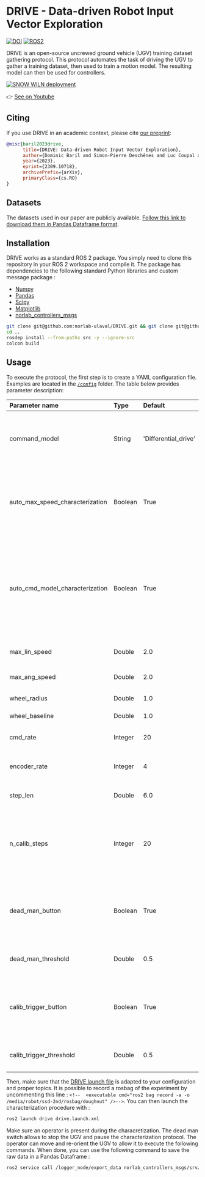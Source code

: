 # DRIVE - Data-driven Robot Input Vector Exploration


[![DOI](https://zenodo.org/badge/DOI/10.48550/arxiv.2309.110718.svg)](https://doi.org/10.48550/arXiv.2309.10718)
[![ROS2](https://img.shields.io/badge/ROS2-humble-blue?labelColor=blue&logo=ROS)](https://docs.ros.org/en/humble)

DRIVE is an open-source uncrewed ground vehicle (UGV) training dataset gathering protocol.
This protocol automates the task of driving the UGV to gather a training dataset, then used to train a motion model. The resulting model can then be used for controllers.

[![SNOW WILN deployment](https://img.youtube.com/vi/tBCtC7WolL4/0.jpg)](https://www.youtube.com/watch?v=tBCtC7WolL4)

👉 [See on Youtube](https://www.youtube.com/watch?v=tBCtC7WolL4)

## Citing

If you use DRIVE in an academic context, please cite [our preprint](https://www.researchgate.net/publication/374023495_DRIVE_Data-driven_Robot_Input_Vector_Exploration):

```bibtex
@misc{baril2023drive,
      title={DRIVE: Data-driven Robot Input Vector Exploration}, 
      author={Dominic Baril and Simon-Pierre Deschênes and Luc Coupal and Cyril Goffin and Julien Lépine and Philippe Giguère and François Pomerleau},
      year={2023},
      eprint={2309.10718},
      archivePrefix={arXiv},
      primaryClass={cs.RO}
}
```

## Datasets

The datasets used in our paper are publicly available.
[Follow this link to download them in Pandas Dataframe format](https://github.com/norlab-ulaval/Norlab_wiki/wiki/DRIVE-datasets).
## Installation

DRIVE works as a standard ROS 2 package.
You simply need to clone this repository in your ROS 2 workspace and compile it.
The package has dependencies to the following standard Python libraries and custom message package : 

* [Numpy](https://numpy.org/)
* [Pandas](https://pandas.pydata.org/)
* [Scipy](https://scipy.org/)
* [Matplotlib](https://matplotlib.org/)
* [norlab_controllers_msgs](https://github.com/norlab-ulaval/norlab_controllers_msgs)

```sh
git clone git@github.com:norlab-ulaval/DRIVE.git && git clone git@github.com:norlab-ulaval/norlab_controllers_msgs.git
cd ..
rosdep install --from-paths src -y --ignore-src
colcon build
```

## Usage

To execute the protocol, the first step is to create a YAML configuration file. 
Examples are located in the [`/config`](https://github.com/norlab-ulaval/DRIVE/tree/humble/config) folder.
The table below provides parameter description:

| Parameter name                  | Type    | Default              | Note                                                                                                                                                                                               |
|:--------------------------------|:--------|:---------------------|:---------------------------------------------------------------------------------------------------------------------------------------------------------------------------------------------------|
| command_model                   | String  | 'Differential_drive' | Vehicle command model (currently only Differential Drive is implemented, more to come soon)                                                                                                        |
| auto_max_speed_characterization | Boolean | True                 | Automatic UGV max speed characterization. If set to 'False', will use user-defined maximum linear speed to estimate limits.                                                                        |
| auto_cmd_model_characterization | Boolean | True                 | Automatic UGV command model characterization. If set to 'False', will use command model parameters. For differential-drive, these are set to wheel_radius and wheel_baseline.                      |
| max_lin_speed                   | Double  | 2.0                  | Vehicle maximum linear speed                                                                                                                                                                       |
| max_ang_speed                   | Double  | 2.0                  | Vehicle maximum angular speed                                                                                                                                                                      |
| wheel_radius                    | Double  | 1.0                  | Vehicle wheel radius                                                                                                                                                                               |
| wheel_baseline                  | Double  | 1.0                  | Vehicle wheel baseline                                                                                                                                                                             |
| cmd_rate                        | Integer | 20                   | Vehicle command rate (in Hz)                                                                                                                                                                       |
| encoder_rate                    | Integer | 4                    | Vehicle wheel encoders measurement rate (in Hz)                                                                                                                                                    |
| step_len                        | Double  | 6.0                  | Calibration interval step (in seconds)                                                                                                                                                             |
| n_calib_steps                   | Integer | 20                   | Number of calibration steps. In our paper, we show that 10 6-second steps are enough for our model to converge.                                                                                    |
| dead_man_button                 | Boolean | True                 | Is the dead man switch on the controller set as a button in the [`joy`](https://docs.ros2.org/foxy/api/sensor_msgs/msg/Joy.html) message? If set to "False", it will be looking in the "axes".     |
| dead_man_threshold              | Double  | 0.5                  | Dead man switch activation threshold                                                                                                                                                               |
| calib_trigger_button            | Boolean | True                 | Is the calibration trigger on the controller set as a button in the [`joy`](https://docs.ros2.org/foxy/api/sensor_msgs/msg/Joy.html) message? If set to "False", it will be looking in the "axes". |
| calib_trigger_threshold         | Double  | 0.5                  | Calibration trigger activation threshold                                                                                                                                                           |

Then, make sure that the [DRIVE launch file](https://github.com/norlab-ulaval/DRIVE/blob/humble/launch/drive.launch.xml) is adapted to your configuration and proper topics. 
It is possible to record a rosbag of the experiment by uncommenting this line : `<!--  <executable cmd="ros2 bag record -a -o /media/robot/ssd-2nd/rosbag/doughnut" />-->`.
You can then launch the characterization procedure with :

```sh
ros2 launch drive drive.launch.xml
```

Make sure an operator is present during the characretization. The dead man switch allows to stop the UGV and pause the characterization protocol.
The operator can move and re-orient the UGV to allow it to execute the following commands.
When done, you can use the following command to save the raw data in a Pandas Dataframe :

```sh
ros2 service call /logger_node/export_data norlab_controllers_msgs/srv/ExportData "export_path: data: '<EXPORT_DATAFRAME_PATH>'" 
```

